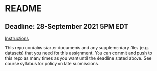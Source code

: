 # README

## Deadline: 28-September 2021 5PM EDT
[Instructions](https://urmc-bst.github.io/bst430-fall2021-site/hw_lab_instruction/lab04-laquinta-dos/lab04-laquinta-dos.html)

This repo contains starter documents and any supplementary files (e.g. datasets) that you need for this assignment.
You can commit and push to this repo as many times as you want until the deadline stated above.
See course syllabus for policy on late submissions.
